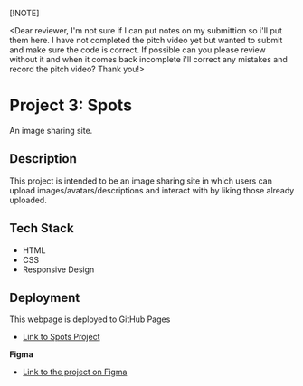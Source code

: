 [!NOTE]

<Dear reviewer, I'm not sure if I can put notes on my submittion so i'll put them here. I have not completed the pitch video yet but wanted to submit and make sure the code is correct. If possible can you please review without it and when it comes back incomplete i'll correct any mistakes and record the pitch video? Thank you!>

# Project 3: Spots

An image sharing site.

## Description

This project is intended to be an image sharing site in which users can upload images/avatars/descriptions and interact with by liking those already uploaded.

## Tech Stack

- HTML
- CSS
- Responsive Design

## Deployment

This webpage is deployed to GitHub Pages

- [Link to Spots Project](https://kaimierez.github.io/se_project_spots/index.html)

**Figma**

- [Link to the project on Figma](https://www.figma.com/file/BBNm2bC3lj8QQMHlnqRsga/Sprint-3-Project-%E2%80%94-Spots?type=design&node-id=2%3A60&mode=design&t=afgNFybdorZO6cQo-1)
